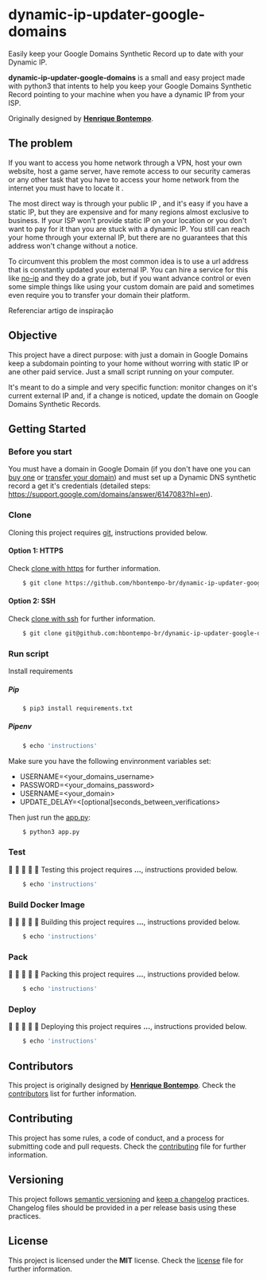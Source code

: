# dynamic-ip-updater-google-domains
Easily keep your Google Domains Synthetic Record up to date with your Dynamic IP.


**dynamic-ip-updater-google-domains** is a small and easy project made with python3 that intents to help you keep
your Google Domains Synthetic Record pointing to your machine when you have a dynamic IP from your ISP.

Originally designed by **[Henrique Bontempo][author]**.

## The problem

If you want to access you home network through a VPN, host your own website, host a game server, have remote access to our security cameras or any other task that you have to access your home network from the internet you must have to locate it .

The most direct way is through your public IP , and it's easy if you have a static IP, but they are expensive and for many regions almost exclusive to business. If your ISP won't provide static IP on your location or you don't want to pay for it than you are stuck with a dynamic IP. You still can reach your home through your external IP, but there are no guarantees that this address won't change without a notice.

To circumvent this problem the most common idea is to use a url address that is constantly updated your external IP. You can hire a service for this like [no-ip](https://www.noip.com) and they do a grate job, but if you want advance control or even some simple things like using your custom domain are paid and sometimes even require you to transfer your domain their platform.

Referenciar artigo de inspiração

## Objective

This project have a direct purpose: with just a domain in Google Domains keep a subdomain pointing to your home without worring with static IP or ane other paid service. Just a small script running on your computer.

It's meant to do a simple and very specific function: monitor changes on it's current external IP and, if a change is noticed, update the domain on Google Domains Synthetic Records.

## Getting Started

### Before you start

You must have a domain in Google Domain (if you don't have one you can [buy one](https://support.google.com/domains/answer/4491208?hl=en) or [transfer your domain](https://support.google.com/domains/answer/9003139?hl=en)) and must set up a Dynamic DNS synthetic record a get it's credentials (detailed steps: https://support.google.com/domains/answer/6147083?hl=en).

### Clone

Cloning this project requires [git][git], instructions provided below.

#### Option 1: HTTPS

Check [clone with https][git_clone_https] for further information.

```bash
    $ git clone https://github.com/hbontempo-br/dynamic-ip-updater-google-domains.git
```

#### Option 2: SSH

Check [clone with ssh][git_clone_ssh] for further information.

```bash
    $ git clone git@github.com:hbontempo-br/dynamic-ip-updater-google-domains.git
```


### Run script

Install requirements

##### Pip
```bash
    $ pip3 install requirements.txt
```

##### Pipenv

```bash
    $ echo 'instructions'
```

Make sure you have the following envinronment variables set:
- USERNAME=<your_domains_username>
- PASSWORD=<your_domains_password>
- USERNAME=<your_domain>
- UPDATE_DELAY=<[optional]seconds_between_verifications>

Then just run the [app.py](app.py):

```bash
    $ python3 app.py
```

### Test

:construction: :construction: :construction: :construction: :construction:
Testing this project requires **...**, instructions provided below.

```bash
    $ echo 'instructions'
```

### Build Docker Image

:construction: :construction: :construction: :construction: :construction:
Building this project requires **...**, instructions provided below.

```bash
    $ echo 'instructions'
```

### Pack

:construction: :construction: :construction: :construction: :construction:
Packing this project requires **...**, instructions provided below.

```bash
    $ echo 'instructions'
```

### Deploy

:construction: :construction: :construction: :construction: :construction:
Deploying this project requires **...**, instructions provided below.

```bash
    $ echo 'instructions'
```

## Contributors

This project is originally designed by **[Henrique Bontempo][author]**.
Check the [contributors][contributors] list for further information.

## Contributing

This project has some rules, a code of conduct, and a process for submitting
code and pull requests. Check the [contributing](CONTRIBUTING.md) file for
further information.

## Versioning

This project follows [semantic versioning][semantic_versioning] and
[keep a changelog][keep_a_changelog] practices. Changelog files should be
provided in a per release basis using these practices.

## License

This project is licensed under the **MIT** license. Check the [license](LICENSE)
file for further information.



[author]: https://github.com/hbontempo-br/
[git]: https://git-scm.com
[git_clone_https]: https://help.github.com/articles/which-remote-url-should-i-use/#cloning-with-https-urls-recommended
[git_clone_ssh]: https://help.github.com/articles/which-remote-url-should-i-use/#cloning-with-ssh-urls
[contributors]: https://github.com/hbontempo-br/dynamic-ip-updater-google-domains/contributors
[semantic_versioning]: http://semver.org/spec/v2.0.0.html
[keep_a_changelog]: http://keepachangelog.com/en/1.0.0/
